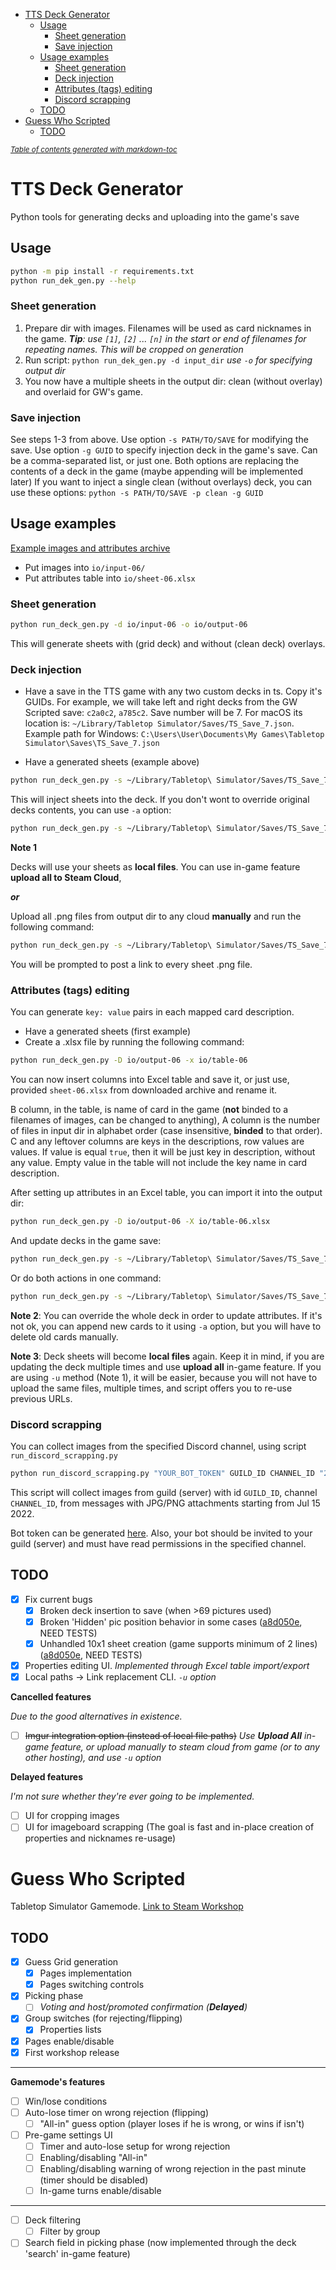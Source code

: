 - [TTS Deck Generator](#tts-deck-generator)
  - [Usage](#usage)
    - [Sheet generation](#sheet-generation)
    - [Save injection](#save-injection)
  - [Usage examples](#usage-examples)
    - [Sheet generation](#sheet-generation-1)
    - [Deck injection](#deck-injection)
    - [Attributes (tags) editing](#attributes-tags-editing)
    - [Discord scrapping](#discord-scrapping)
  - [TODO](#todo)
- [Guess Who Scripted](#guess-who-scripted)
  - [TODO](#todo-1)

<small><i><a href='http://ecotrust-canada.github.io/markdown-toc/'>Table of contents generated with markdown-toc</a></i></small>

# TTS Deck Generator

Python tools for generating decks and uploading into the game's save

## Usage

```sh
python -m pip install -r requirements.txt
python run_dek_gen.py --help
```

### Sheet generation

1. Prepare dir with images. Filenames will be used as card nicknames in the game.
   ***Tip**: use `[1]`, `[2]` ... `[n]` in the start or end of filenames for repeating names.
   This will be cropped on generation*
2. Run script: `python run_dek_gen.py -d input_dir` *use `-o` for specifying output dir*
3. You now have a multiple sheets in the output dir: clean (without overlay) and overlaid for GW's game.

### Save injection

See steps 1-3 from above. Use option `-s PATH/TO/SAVE` for modifying the save.
Use option `-g GUID` to specify injection deck in the game's save. Can be a comma-separated list, or just one.
Both options are replacing the contents of a deck in the game (maybe appending will be implemented later) 
If you want to inject a single clean (without overlays) deck, you can use these options: `python -s PATH/TO/SAVE -p clean -g GUID`

## Usage examples

[Example images and attributes archive](https://disk.yandex.ru/d/cdFLHx24FUB7kA)

- Put images into `io/input-06/`
- Put attributes table into `io/sheet-06.xlsx`

### Sheet generation

```sh
python run_deck_gen.py -d io/input-06 -o io/output-06
```

This will generate sheets with (grid deck) and without (clean deck) overlays.

### Deck injection

- Have a save in the TTS game with any two custom decks in ts. Copy it's GUIDs.
For example, we will take left and right decks from the GW Scripted save: `c2a0c2`, `a785c2`.
Save number will be 7. For macOS its location is: `~/Library/Tabletop Simulator/Saves/TS_Save_7.json`.
Example path for Windows: `C:\Users\User\Documents\My Games\Tabletop Simulator\Saves\TS_Save_7.json`

- Have a generated sheets (example above)

```sh
python run_deck_gen.py -s ~/Library/Tabletop\ Simulator/Saves/TS_Save_7.json -D io/output-06 -g c2a0c2,a785c2
```

This will inject sheets into the deck. If you don't wont to override original decks contents, you can use `-a` option:

```sh
python run_deck_gen.py -s ~/Library/Tabletop\ Simulator/Saves/TS_Save_7.json -D io/output-06 -g c2a0c2,a785c2 -a
```

**Note 1**

Decks will use your sheets as **local files**. 
You can use in-game feature **upload all to Steam Cloud**, 

***or***

Upload all .png files from output dir to any cloud **manually** and run the following command:

```sh
python run_deck_gen.py -s ~/Library/Tabletop\ Simulator/Saves/TS_Save_7.json -o io/output-06 -u
```

You will be prompted to post a link to every sheet .png file.

### Attributes (tags) editing

You can generate `key: value` pairs in each mapped card description.

- Have a generated sheets (first example)
- Create a .xlsx file by running the following command:

```sh
python run_deck_gen.py -D io/output-06 -x io/table-06
```

You can now insert columns into Excel table and save it, or just use, provided `sheet-06.xlsx` from downloaded archive and rename it.

B column, in the table, is name of card in the game (**not** binded to a filenames of images, can be changed to anything), 
A column is the number of files in input dir in alphabet order (case insensitive, **binded** to that order).
C and any leftover columns are keys in the descriptions, row values are values.
If value is equal `true`, then it will be just key in description, without any value.
Empty value in the table will not include the key name in card description.

After setting up attributes in an Excel table, you can import it into the output dir:

```sh
python run_deck_gen.py -D io/output-06 -X io/table-06.xlsx
```

And update decks in the game save:

```sh
python run_deck_gen.py -s ~/Library/Tabletop\ Simulator/Saves/TS_Save_7.json -D io/output-06 -g c2a0c2,a785c2
```

Or do both actions in one command:

```sh
python run_deck_gen.py -s ~/Library/Tabletop\ Simulator/Saves/TS_Save_7.json -D io/output-06 -g c2a0c2,a785c2 -X io/table-06.xlsx
```

**Note 2**: You can override the whole deck in order to update attributes. If it's not ok, you can append new cards to it using `-a` option,
but you will have to delete old cards manually.

**Note 3**: Deck sheets will become **local files** again. Keep it in mind, if you are updating the deck multiple times and use **upload all** in-game feature.
If you are using `-u` method (Note 1), it will be easier, because you will not have to upload the same files, multiple times, and script offers you to re-use previous URLs.

### Discord scrapping

You can collect images from the specified Discord channel, using script `run_discord_scrapping.py`

```sh
python run_discord_scrapping.py "YOUR_BOT_TOKEN" GUILD_ID CHANNEL_ID "22/07/15 00:00:00"`
```

This script will collect images from guild (server) with id `GUILD_ID`, channel `CHANNEL_ID`,
from messages with JPG/PNG attachments starting from Jul 15 2022.

Bot token can be generated [here](https://discord.com/developers/applications).
Also, your bot should be invited to your guild (server) and must have read permissions in the specified channel.

## TODO

- [x] Fix current bugs
  - [x] Broken deck insertion to save (when >69 pictures used)
  - [x] Broken 'Hidden' pic position behavior in some cases ([a8d050e](https://github.com/ZONT3/tts-deck-generator/commit/a8d050e43e874a795ef8bf3255446ea9a4525e46), NEED TESTS)
  - [x] Unhandled 10x1 sheet creation (game supports minimum of 2 lines) ([a8d050e](https://github.com/ZONT3/tts-deck-generator/commit/a8d050e43e874a795ef8bf3255446ea9a4525e46), NEED TESTS)
- [x] Properties editing UI. *Implemented through Excel table import/export*
- [x] Local paths -> Link replacement CLI. *`-u` option*

**Cancelled features**

*Due to the good alternatives in existence.*

- [ ] ~~Imgur integration option (instead of local file paths)~~ *Use **Upload All** in-game feature, or upload manually to steam cloud from game (or to any other hosting), and use `-u` option*

**Delayed features**

*I'm not sure whether they're ever going to be implemented.*

- [ ] UI for cropping images
- [ ] UI for imageboard scrapping (The goal is fast and in-place creation of properties and nicknames re-usage)

# Guess Who Scripted

Tabletop Simulator Gamemode.
[Link to Steam Workshop](https://steamcommunity.com/sharedfiles/filedetails/?id=2838958039)

## TODO

- [x] Guess Grid generation
  - [x] Pages implementation
  - [x] Pages switching controls
- [x] Picking phase
  - [ ] *Voting and host/promoted confirmation (**Delayed**)*
- [x] Group switches (for rejecting/flipping)
  - [x] Properties lists
- [x] Pages enable/disable
- [x] First workshop release

---

**Gamemode's features**

- [ ] Win/lose conditions
- [ ] Auto-lose timer on wrong rejection (flipping) 
  - [ ] "All-in" guess option (player loses if he is wrong, or wins if isn't)
- [ ] Pre-game settings UI
  - [ ] Timer and auto-lose setup for wrong rejection
  - [ ] Enabling/disabling "All-in"
  - [ ] Enabling/disabling warning of wrong rejection in the past minute (timer should be disabled)
  - [ ] In-game turns enable/disable

---

- [ ] Deck filtering
  - [ ] Filter by group
- [ ] Search field in picking phase (now implemented through the deck 'search' in-game feature)

